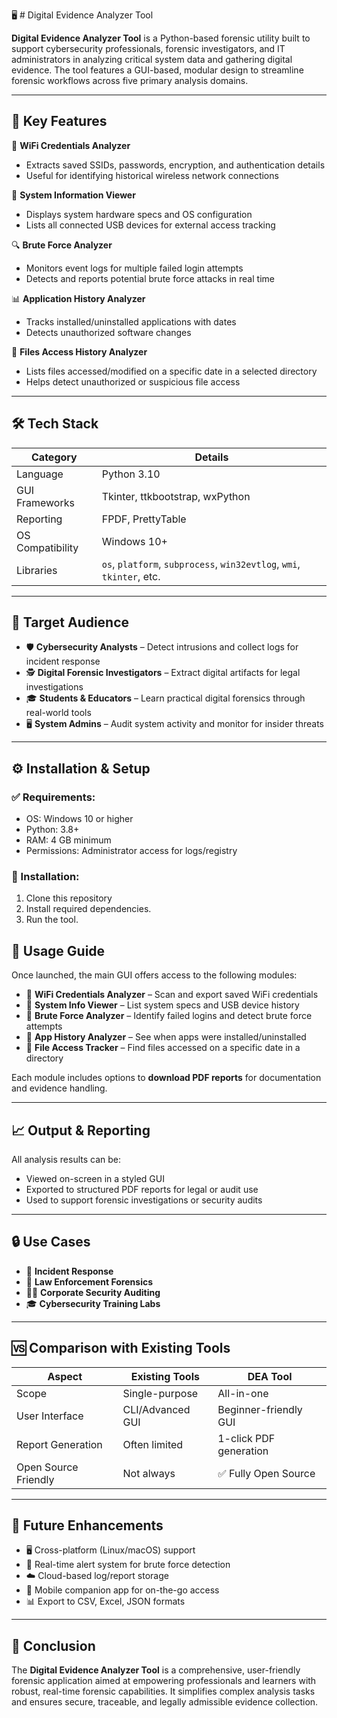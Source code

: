 
🖥️ #  Digital Evidence Analyzer Tool

**Digital Evidence Analyzer Tool** is a Python-based forensic utility built to support cybersecurity professionals, forensic investigators, and IT administrators in analyzing critical system data and gathering digital evidence. The tool features a GUI-based, modular design to streamline forensic workflows across five primary analysis domains.

---

## 📌 Key Features

📶 **WiFi Credentials Analyzer**

* Extracts saved SSIDs, passwords, encryption, and authentication details
* Useful for identifying historical wireless network connections

📀 **System Information Viewer**

* Displays system hardware specs and OS configuration
* Lists all connected USB devices for external access tracking

🔍 **Brute Force Analyzer**

* Monitors event logs for multiple failed login attempts
* Detects and reports potential brute force attacks in real time

 📊 **Application History Analyzer**

* Tracks installed/uninstalled applications with dates
* Detects unauthorized software changes

📂 **Files Access History Analyzer**

* Lists files accessed/modified on a specific date in a selected directory
* Helps detect unauthorized or suspicious file access

---

## 🛠️ Tech Stack

| Category         | Details                                                               |
| ---------------- | --------------------------------------------------------------------- |
| Language         | Python 3.10                                                           |
| GUI Frameworks   | Tkinter, ttkbootstrap, wxPython                                       |
| Reporting        | FPDF, PrettyTable                                                     |
| OS Compatibility | Windows 10+                                                           |
| Libraries        | `os`, `platform`, `subprocess`, `win32evtlog`, `wmi`, `tkinter`, etc. |

---

## 🎯 Target Audience

* 🛡️ **Cybersecurity Analysts** – Detect intrusions and collect logs for incident response
* 🕵️ **Digital Forensic Investigators** – Extract digital artifacts for legal investigations
* 🎓 **Students & Educators** – Learn practical digital forensics through real-world tools
* 🖥️ **System Admins** – Audit system activity and monitor for insider threats

---

## ⚙️ Installation & Setup

### ✅ Requirements:

* OS: Windows 10 or higher
* Python: 3.8+
* RAM: 4 GB minimum
* Permissions: Administrator access for logs/registry

### 🔧 Installation:

1. Clone this repository
2. Install required dependencies.
3. Run the tool.

## 🧭 Usage Guide

Once launched, the main GUI offers access to the following modules:

* 📶 **WiFi Credentials Analyzer** – Scan and export saved WiFi credentials
* 🧾 **System Info Viewer** – List system specs and USB device history
* 🧱 **Brute Force Analyzer** – Identify failed logins and detect brute force attempts
* 🧩 **App History Analyzer** – See when apps were installed/uninstalled
* 📁 **File Access Tracker** – Find files accessed on a specific date in a directory

Each module includes options to **download PDF reports** for documentation and evidence handling.

---

## 📈 Output & Reporting

All analysis results can be:

* Viewed on-screen in a styled GUI
* Exported to structured PDF reports for legal or audit use
* Used to support forensic investigations or security audits

---

## 🔒 Use Cases

* 🔐 **Incident Response**
* 👮 **Law Enforcement Forensics**
* 🧑‍💻 **Corporate Security Auditing**
* 🎓 **Cybersecurity Training Labs**

---

## 🆚 Comparison with Existing Tools

| Aspect               | Existing Tools   | DEA Tool               |
| -------------------- | ---------------- | ---------------------- |
| Scope                | Single-purpose   | All-in-one             |
| User Interface       | CLI/Advanced GUI | Beginner-friendly GUI  |
| Report Generation    | Often limited    | 1-click PDF generation |
| Open Source Friendly | Not always       | ✅ Fully Open Source    |

---

## 🚀 Future Enhancements

* 🖥️ Cross-platform (Linux/macOS) support
* 📩 Real-time alert system for brute force detection
* ☁️ Cloud-based log/report storage
* 📱 Mobile companion app for on-the-go access
* 📊 Export to CSV, Excel, JSON formats

---

## 🏁 Conclusion

The **Digital Evidence Analyzer Tool** is a comprehensive, user-friendly forensic application aimed at empowering professionals and learners with robust, real-time forensic capabilities. It simplifies complex analysis tasks and ensures secure, traceable, and legally admissible evidence collection.


